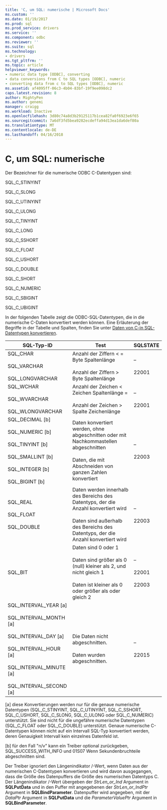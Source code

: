 ```yaml
---
title: 'C, um SQL: numerische | Microsoft Docs'
ms.custom: ''
ms.date: 01/19/2017
ms.prod: sql
ms.prod_service: drivers
ms.service: ''
ms.component: odbc
ms.reviewer: ''
ms.suite: sql
ms.technology:
- drivers
ms.tgt_pltfrm: ''
ms.topic: article
helpviewer_keywords:
- numeric data type [ODBC], converting
- data conversions from C to SQL types [ODBC], numeric
- converting data from c to SQL types [ODBC], numeric
ms.assetid: af4095ff-06c3-4b04-83bf-19f9ee098dc2
caps.latest.revision: 8
author: MightyPen
ms.author: genemi
manager: craigg
ms.workload: Inactive
ms.openlocfilehash: 3d80c74a8d3b29125117b1cea82fa0f6923e6f65
ms.sourcegitcommit: 7a6df3fd5bea9282ecdeffa94d13ea1da6def80a
ms.translationtype: MT
ms.contentlocale: de-DE
ms.lasthandoff: 04/16/2018
---
```

# <a name="c-to-sql-numeric"></a>C, um SQL: numerische
Der Bezeichner für die numerische ODBC C-Datentypen sind:  
  
 SQL_C_STINYINT  
  
 SQL_C_SLONG  
  
 SQL_C_UTINYINT  
  
 SQL_C_ULONG  
  
 SQL_C_TINYINT  
  
 SQL_C_LONG  
  
 SQL_C_SSHORT  
  
 SQL_C_FLOAT  
  
 SQL_C_USHORT  
  
 SQL_C_DOUBLE  
  
 SQL_C_SHORT  
  
 SQL_C_NUMERIC  
  
 SQL_C_SBIGINT  
  
 SQL_C_UBIGINT  
  
 In der folgenden Tabelle zeigt die ODBC-SQL-Datentypen, die in die numerische C-Daten konvertiert werden können. Eine Erläuterung der Begriffe in der Tabelle und Spalten, finden Sie unter [Daten von C-in SQL-Datentypen konvertieren](../../../odbc/reference/appendixes/converting-data-from-c-to-sql-data-types.md).  
  
|SQL-Typ-ID|Test|SQLSTATE|  
|-------------------------|----------|--------------|  
|SQL_CHAR<br /><br /> SQL_VARCHAR<br /><br /> SQL_LONGVARCHAR|Anzahl der Ziffern < = Byte Spaltenlänge<br /><br /> Anzahl der Ziffern > Byte Spaltenlänge|–<br /><br /> 22001|  
|SQL_WCHAR<br /><br /> SQL_WVARCHAR<br /><br /> SQL_WLONGVARCHAR|Anzahl der Zeichen < Zeichen Spaltenlänge =<br /><br /> Anzahl der Zeichen > Spalte Zeichenlänge|–<br /><br /> 22001|  
|SQL_DECIMAL [b]<br /><br /> SQL_NUMERIC [b]<br /><br /> SQL_TINYINT [b]<br /><br /> SQL_SMALLINT [b]<br /><br /> SQL_INTEGER [b]<br /><br /> SQL_BIGINT [b]|Daten konvertiert werden, ohne abgeschnitten oder mit Nachkommastellen abgeschnitten<br /><br /> Daten, die mit Abschneiden von ganzen Zahlen konvertiert|–<br /><br /> 22003|  
|SQL_REAL<br /><br /> SQL_FLOAT<br /><br /> SQL_DOUBLE|Daten werden innerhalb des Bereichs des Datentyps, der die Anzahl konvertiert wird<br /><br /> Daten sind außerhalb des Bereichs des Datentyps, der die Anzahl konvertiert wird|–<br /><br /> 22003|  
|SQL_BIT|Daten sind 0 oder 1<br /><br /> Daten sind größer als 0 (null) kleiner als 2, und nicht gleich 1<br /><br /> Daten ist kleiner als 0 oder größer als oder gleich 2|–<br /><br /> 22001<br /><br /> 22003|  
|SQL_INTERVAL_YEAR [a]<br /><br /> SQL_INTERVAL_MONTH [a]<br /><br /> SQL_INTERVAL_DAY [a]<br /><br /> SQL_INTERVAL_HOUR [a]<br /><br /> SQL_INTERVAL_MINUTE [a]<br /><br /> SQL_INTERVAL_SECOND [a]|Die Daten nicht abgeschnitten.<br /><br /> Daten wurden abgeschnitten.|–<br /><br /> 22015|  
  
 [a] diese Konvertierungen werden nur für die genaue numerische Datentypen (SQL_C_STINYINT, SQL_C_UTINYINT, SQL_C_SSHORT, SQL_C_USHORT, SQL_C_SLONG, SQL_C_ULONG oder SQL_C_NUMERIC) unterstützt. Sie sind nicht für die ungefähre numerische Datentypen (SQL_C_FLOAT oder SQL_C_DOUBLE) unterstützt. Genaue numerische C-Datentypen können nicht auf ein Intervall SQL-Typ konvertiert werden, deren Genauigkeit Intervall kein einzelnes Datenfeld ist.  
  
 [b] für den Fall "n/v" kann ein Treiber optional zurückgeben, SQL_SUCCESS_WITH_INFO und 01S07 Wenn Sekundenbruchteile abgeschnitten sind.  
  
 Der Treiber ignoriert den Längenindikator /-Wert, wenn Daten aus der numerischen C-Datentypen konvertieren und wird davon ausgegangen, dass die Größe des Datenpuffers die Größe des numerischen Datentyps C. Der Längenindikator /-Wert übergeben der *StrLen_or_Ind* Argument in **SQLPutData** und in den Puffer mit angegebenen der *StrLen_or_IndPtr* Argument in **SQLBindParameter**. Datenpuffer wird angegeben, mit der *DataPtr* Argument in **SQLPutData** und die *ParameterValuePtr* Argument in **SQLBindParameter**.
